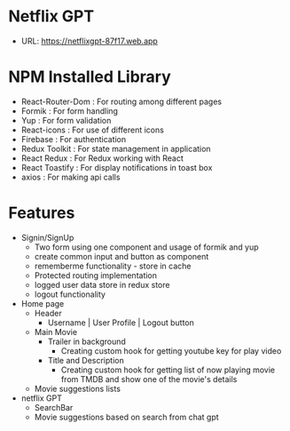 # Netflix GPT

- URL: https://netflixgpt-87f17.web.app

# NPM Installed Library

- React-Router-Dom : For routing among different pages
- Formik : For form handling
- Yup : For form validation
- React-icons : For use of different icons
- Firebase : For authentication
- Redux Toolkit : For state management in application
- React Redux : For Redux working with React
- React Toastify : For display notifications in toast box
- axios : For making api calls

# Features

- Signin/SignUp
  - Two form using one component and usage of formik and yup
  - create common input and button as component
  - rememberme functionality - store in cache
  - Protected routing implementation
  - logged user data store in redux store
  - logout functionality
- Home page
  - Header
    - Username | User Profile | Logout button
  - Main Movie
    - Trailer in background
      - Creating custom hook for getting youtube key for play video
    - Title and Description
      - Creating custom hook for getting list of now playing movie from TMDB and show one of the movie's details
  - Movie suggestions lists
- netflix GPT
  - SearchBar
  - Movie suggestions based on search from chat gpt

